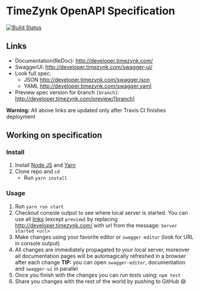 # TimeZynk OpenAPI Specification
[![Build Status](https://travis-ci.org/TimeZynk/timezynk-api-spec.svg?branch=master)](https://travis-ci.org/TimeZynk/timezynk-api-spec)

## Links

- Documentation(ReDoc): http://developer.timezynk.com/
- SwaggerUI: http://developer.timezynk.com/swagger-ui/
- Look full spec:
    + JSON http://developer.timezynk.com/swagger.json
    + YAML http://developer.timezynk.com/swagger.yaml
- Preview spec version for branch `[branch]`: http://developer.timezynk.com/preview/[branch]

**Warning:** All above links are updated only after Travis CI finishes deployment

## Working on specification
### Install

1. Install [Node JS](https://nodejs.org/) and [Yarn](https://yarnpkg.com/)
2. Clone repo and `cd`
    + Run `yarn install`

### Usage

1. Run `yarn run start`
2. Checkout console output to see where local server is started. You can use all [links](#links) (except `preview`) by replacing http://developer.timezynk.com/ with url from the message: `Server started <url>`
3. Make changes using your favorite editor or `swagger-editor` (look for URL in console output)
4. All changes are immediately propagated to your local server, moreover all documentation pages will be automagically refreshed in a browser after each change
**TIP:** you can open `swagger-editor`, documentation and `swagger-ui` in parallel
5. Once you finish with the changes you can run tests using: `npm test`
6. Share you changes with the rest of the world by pushing to GitHub :smile:
